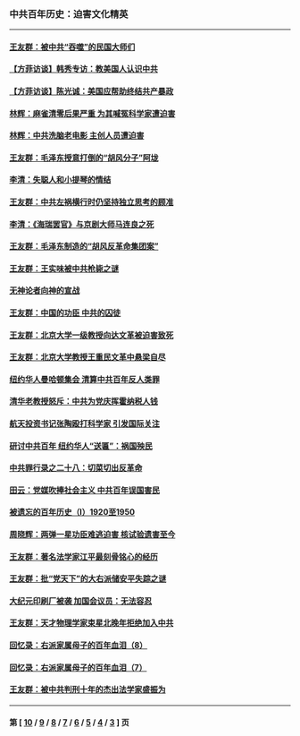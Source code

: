 ### 中共百年历史：迫害文化精英
---
#### [王友群：被中共“吞噬”的民国大师们](../../pages/nf1176111/n13942620.md?05120430) 
#### [【方菲访谈】韩秀专访：教美国人认识中共](../../pages/nf1176111/n13821310.md?05120430) 
#### [【方菲访谈】陈光诚：美国应帮助终结共产暴政](../../pages/nf1176111/n13759521.md?05120430) 
#### [林辉：麻雀清零后果严重 为其喊冤科学家遭迫害](../../pages/nf1176111/n13746900.md?05120430) 
#### [林辉：中共洗脑老电影 主创人员遭迫害](../../pages/nf1176111/n13699437.md?05120430) 
#### [王友群：毛泽东授意打倒的“胡风分子”阿垅](../../pages/nf1176111/n13592541.md?05120430) 
#### [李清：失聪人和小提琴的情结](../../pages/nf1176111/n13459280.md?05120430) 
#### [王友群：中共左祸横行时仍坚持独立思考的顾准](../../pages/nf1176111/n13444722.md?05120430) 
#### [李清：《海瑞罢官》与京剧大师马连良之死](../../pages/nf1176111/n13412316.md?05120430) 
#### [王友群：毛泽东制造的“胡风反革命集团案”](../../pages/nf1176111/n13324909.md?05120430) 
#### [王友群：王实味被中共枪毙之谜](../../pages/nf1176111/n13307502.md?05120430) 
#### [无神论者向神的宣战](../../pages/nf1176111/n13281535.md?05120430) 
#### [王友群：中国的功臣 中共的囚徒](../../pages/nf1176111/n13291790.md?05120430) 
#### [王友群：北京大学一级教授向达文革被迫害致死](../../pages/nf1176111/n13150966.md?05120430) 
#### [王友群：北京大学教授王重民文革中悬梁自尽](../../pages/nf1176111/n13084645.md?05120430) 
#### [纽约华人曼哈顿集会 清算中共百年反人类罪](../../pages/nf1176111/n13084157.md?05120430) 
#### [清华老教授怒斥：中共为党庆挥霍纳税人钱](../../pages/nf1176111/n13071430.md?05120430) 
#### [航天投资书记张陶殴打科学家 引发国际关注](../../pages/nf1176111/n13069132.md?05120430) 
#### [研讨中共百年 纽约华人“送匾”：祸国殃民](../../pages/nf1176111/n13057367.md?05120430) 
#### [中共罪行录之二十八：切菜切出反革命](../../pages/nf1176111/n13030600.md?05120430) 
#### [田云：党媒吹捧社会主义 中共百年误国害民](../../pages/nf1176111/n13006682.md?05120430) 
#### [被遗忘的百年历史（I）1920至1950](../../pages/nf1176111/n12986411.md?05120430) 
#### [周晓辉：两弹一星功臣难逃迫害 核试验遗害至今](../../pages/nf1176111/n12974997.md?05120430) 
#### [王友群：著名法学家江平最刻骨铭心的经历](../../pages/nf1176111/n12970787.md?05120430) 
#### [王友群：批“党天下”的大右派储安平失踪之谜](../../pages/nf1176111/n12954229.md?05120430) 
#### [大纪元印刷厂被袭 加国会议员：无法容忍](../../pages/nf1176111/n12883028.md?05120430) 
#### [王友群：天才物理学家束星北晚年拒绝加入中共](../../pages/nf1176111/n12792913.md?05120430) 
#### [回忆录：右派家属母子的百年血泪（8）](../../pages/nf1176111/n12706196.md?05120430) 
#### [回忆录：右派家属母子的百年血泪（7）](../../pages/nf1176111/n12706191.md?05120430) 
#### [王友群：被中共判刑十年的杰出法学家盛振为](../../pages/nf1176111/n12706141.md?05120430) 

---
#### 第 [ [10](./10.md?05120430) / [9](./9.md?05120430) / [8](./8.md?05120430) / [7](./7.md?05120430) / [6](./6.md?05120430) / [5](./5.md?05120430) / [4](./4.md?05120430) / [3](./3.md?05120430) ] 页
